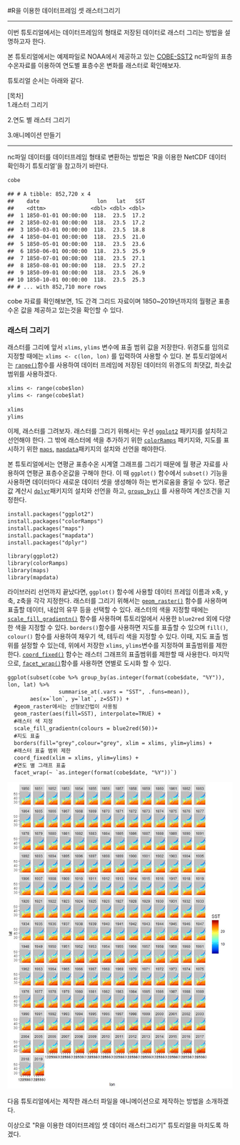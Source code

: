 #R을 이용한 데이터프레임 셋 래스터그리기
<!-- 첫 h1 이전 라인은 씨랩 본문에서 보이지 않게 설정하였습니다. -->
<!-- 첫 h1이 씨랩 글제목이 됩니다. 블럭 아닌 구간에서 샵(#) 하나 = 헤딩1(h1) -->  
------------------------------------------------------------------------

이번 튜토리얼에서는 데이터프레임의 형태로 저장된 데이터로 래스터 그리는 방법을 설명하고자 한다.

본 튜토리얼에서는 예제파일로 NOAA에서 제공하고 있는 [COBE-SST2](https://psl.noaa.gov/data/gridded/data.cobe2.html) nc파일의 표층수온자료를 이용하여 연도별 표층수온 변화를 래스터로 확인해보자.

튜토리얼 순서는 아래와 같다.

\[목차\]  
1.래스터 그리기

2.연도 별 래스터 그리기

3.애니메이션 만들기

------------------------------------------------------------------------

nc파일 데이터를 데이터프레임 형태로 변환하는 방법은 ’R을 이용한 NetCDF 데이터 확인하기 튜토리얼’을 참고하기 바란다.

``` r
cobe
```

    ## # A tibble: 852,720 x 4
    ##    date                  lon   lat   SST
    ##    <dttm>              <dbl> <dbl> <dbl>
    ##  1 1850-01-01 00:00:00  118.  23.5  17.2
    ##  2 1850-02-01 00:00:00  118.  23.5  17.2
    ##  3 1850-03-01 00:00:00  118.  23.5  18.8
    ##  4 1850-04-01 00:00:00  118.  23.5  21.0
    ##  5 1850-05-01 00:00:00  118.  23.5  23.6
    ##  6 1850-06-01 00:00:00  118.  23.5  25.9
    ##  7 1850-07-01 00:00:00  118.  23.5  27.1
    ##  8 1850-08-01 00:00:00  118.  23.5  27.2
    ##  9 1850-09-01 00:00:00  118.  23.5  26.9
    ## 10 1850-10-01 00:00:00  118.  23.5  25.3
    ## # ... with 852,710 more rows

cobe 자료를 확인해보면, 1도 간격 그리드 자료이며 1850~2019년까지의 월평균 표층수온 값을 제공하고 있는것을 확인할 수 있다.

### 래스터 그리기

래스터를 그리에 앞서 `xlims`, `ylims` 변수에 표출 범위 값을 저장한다. 
위경도를 임의로 지정할 때에는 `xlims <- c(lon, lon)` 를 입력하여 사용할 수 있다. 본 튜토리얼에서는 [`range()`](https://www.rdocumentation.org/packages/base/versions/3.6.2/topics/range)함수를 사용하여 데이터 프레임에 저장된 데이터의 위경도의 최댓값, 최솟값 범위를 사용하겠다.

```{r message=FALSE, warning=FALSE}
xlims <- range(cobe$lon)
ylims <- range(cobe$lat)

xlims
ylims
```

이제, 래스터를 그려보자. 래스터를 그리기 위해서는 우선 [`ggplot2`](https://www.rdocumentation.org/packages/ggplot2/versions/3.3.0) 패키지를 설치하고 선언해야 한다. 그 밖에 래스터에 색을 추가하기 위한 [`colorRamps`](https://www.rdocumentation.org/packages/colorRamps/versions/2.3) 패키지와, 지도를 표시하기 위한 [`maps`](https://www.rdocumentation.org/packages/maps/versions/3.3.0), [`mapdata`](https://www.rdocumentation.org/packages/mapdata/versions/2.3.0)패키지의 설치와 선언을 해야한다.

본 튜토리얼에서는 연평균 표층수온 시계열 그래프를 그리기 때문에 월 평균 자료를 사용하여 연평균 표층수온값을 구해야 한다. 이 때 `ggplot()` 함수에서 `subset()` 기능을 사용하면 데이터마다 새로운 데이터 셋을 생성해야 하는 번거로움을 줄일 수 있다. 
평균값 계산시 [`dplyr`](https://www.rdocumentation.org/packages/dbplyr/versions/1.4.2)패키지의 설치와 선언을 하고, [`group_by()`](https://www.rdocumentation.org/packages/dplyr/versions/0.7.8/topics/group_by) 를 사용하여 계산조건을 지정한다.

```{r message=FALSE, warning=FALSE, eval = FALSE}
install.packages("ggplot2")
install.packages("colorRamps")
install.packages("maps")
install.packages("mapdata")
install.packages("dplyr")
```

```{r message=FALSE, warning=FALSE}
library(ggplot2)
library(colorRamps)
library(maps)
library(mapdata)
```

라이브러리 선언까지 끝났다면, `ggplot()` 함수에 사용할 데이터 프레임 이름과 x축, y축, z축을 각각 지정한다. 래스터를 그리기 위해서는 [`geom_raster()`](https://www.rdocumentation.org/packages/ggplot2/versions/3.3.0/topics/geom_raster) 함수를 사용하며 표출할 데이터, 내삽의 유무 등을 선택할 수 있다. 래스터의 색을 지정할 때에는 [`scale_fill_gradientn()`](https://www.rdocumentation.org/packages/ggplot2/versions/3.3.0/topics/scale_colour_gradient) 함수를 사용하며 튜토리얼에서 사용한 `blue2red` 외에 다양한 색을 지정할 수 있다.
`borders()`함수를 사용하면 지도를 표출할 수 있으며 `fill()`, `colour()` 함수를 사용하여 채우기 색, 테두리 색을 지정할 수 있다. 이때, 지도 표출 범위를 설정할 수 있는데, 위에서 저장한 `xlims`, `ylims`변수를 지정하여 표출범위를 제한한다. [`coord_fixed()`](https://www.rdocumentation.org/packages/ggplot2/versions/3.3.0/topics/coord_fixed) 함수는 래스터 그래프의 표출범위를 제한할 때 사용한다. 마지막으로, [`facet_wrap()`](https://www.rdocumentation.org/packages/ggplot2/versions/3.3.0/topics/facet_wrap)함수를 사용하면 연별로 도시화 할 수 있다.

```{r message=FALSE, warning=FALSE, eval = FALSE}
ggplot(subset(cobe %>% group_by(as.integer(format(cobe$date, "%Y")), lon, lat) %>% 
                summarise_at(.vars = "SST", .funs=mean)), 
       aes(x=`lon`, y=`lat`, z=SST)) +
  #geom_raster에서는 선형보간법이 사용됨
  geom_raster(aes(fill=SST), interpolate=TRUE) +
  #래스터 색 지정
  scale_fill_gradientn(colours = blue2red(50))+
  #지도 표출
  borders(fill="grey",colour="grey", xlim = xlims, ylim=ylims) +
  #래스터 표출 범위 제한
  coord_fixed(xlim = xlims, ylim=ylims) +
  #연도 별 그래프 표출
  facet_wrap(~ `as.integer(format(cobe$date, "%Y"))`)
```
![](images/sst_raster_v2.jpg)

다음 튜토리얼에서는 제작한 래스터 파일을 애니메이션으로 제작하는 방법을 소개하겠다.

이상으로 "R을 이용한 데이터프레임 셋 데이터 래스터그리기" 튜토리얼을 마치도록 하겠다.

